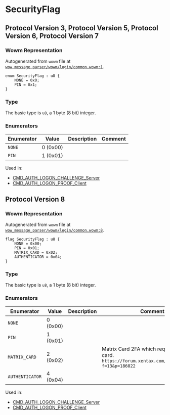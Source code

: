 # SecurityFlag

## Protocol Version 3, Protocol Version 5, Protocol Version 6, Protocol Version 7

### Wowm Representation

Autogenerated from `wowm` file at [`wow_message_parser/wowm/login/common.wowm:1`](https://github.com/gtker/wow_messages/tree/main/wow_message_parser/wowm/login/common.wowm#L1).

```rust,ignore
enum SecurityFlag : u8 {
    NONE = 0x0;
    PIN = 0x1;
}
```
### Type
The basic type is `u8`, a 1 byte (8 bit) integer.
### Enumerators
| Enumerator | Value  | Description | Comment |
| --------- | -------- | ----------- | ------- |
| `NONE` | 0 (0x00) |  |  |
| `PIN` | 1 (0x01) |  |  |

Used in:
* [CMD_AUTH_LOGON_CHALLENGE_Server](cmd_auth_logon_challenge_server.md)
* [CMD_AUTH_LOGON_PROOF_Client](cmd_auth_logon_proof_client.md)

## Protocol Version 8

### Wowm Representation

Autogenerated from `wowm` file at [`wow_message_parser/wowm/login/common.wowm:8`](https://github.com/gtker/wow_messages/tree/main/wow_message_parser/wowm/login/common.wowm#L8).

```rust,ignore
flag SecurityFlag : u8 {
    NONE = 0x00;
    PIN = 0x01;
    MATRIX_CARD = 0x02;
    AUTHENTICATOR = 0x04;
}
```
### Type
The basic type is `u8`, a 1 byte (8 bit) integer.
### Enumerators
| Enumerator | Value  | Description | Comment |
| --------- | -------- | ----------- | ------- |
| `NONE` | 0 (0x00) |  |  |
| `PIN` | 1 (0x01) |  |  |
| `MATRIX_CARD` | 2 (0x02) |  | Matrix Card 2FA which requires a matrix card.<br/>`https://forum.xentax.com/viewtopic.php?f=13&p=186022` |
| `AUTHENTICATOR` | 4 (0x04) |  |  |

Used in:
* [CMD_AUTH_LOGON_CHALLENGE_Server](cmd_auth_logon_challenge_server.md)
* [CMD_AUTH_LOGON_PROOF_Client](cmd_auth_logon_proof_client.md)
